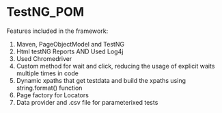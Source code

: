 # TestNG_POM

Features included in the framework:

1. Maven, PageObjectModel and TestNG
2. Html testNG Reports AND Used Log4j
3. Used Chromedriver
4. Custom method for wait and click, reducing the usage of explicit waits multiple times in code
5. Dynamic xpaths that get testdata and build the xpaths using string.format() function
6. Page factory for Locators
7. Data provider and .csv file for parameterixed tests

   
